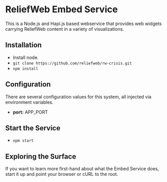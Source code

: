 # ReliefWeb Embed Service

This is a Node.js and Hapi.js based webservice that provides web widgets carrying ReliefWeb content
in a variety of visualizations.

## Installation

* Install node.
* `git clone https://github.com/reliefweb/rw-crisis.git`
* `npm install`

## Configuration

There are several configuration values for this system, all injected via environment variables.

* **port:** APP_PORT

## Start the Service

* `npm start`

## Exploring the Surface

If you want to learn more first-hand about what the Embed Service does, start
it up and point your browser or cURL to the root.
